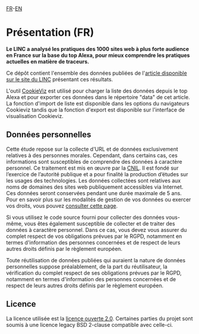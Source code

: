 
[FR](https://github.com/LINCnil/obs-cookies)-[EN](https://github.com/LINCnil/obs-cookies/tree/en)
# Présentation (FR)

**Le LINC a analysé les pratiques des 1000 sites web à plus forte audience en France sur la base du top Alexa, pour mieux comprendre les pratiques actuelles en matière de traceurs.**

Ce dépôt contient l'ensemble des données publiées de l'[article disponible sur le site du LINC](https://linc.cnil.fr/obs-cookies/) présentant ces résultats.

L'outil [CookieViz](https://linc.cnil.fr/fr/cookieviz-2-des-fonctionnalites-pour-suivre-les-pratiques-cachees-du-web) est utilisé pour charger la liste des données depuis le top Alexa et pour exporter ces données dans le répertoire "data" de cet article. La fonction d'import de liste est disponible dans les options du navigateurs Cookieviz tandis que la fonction d'export est disponible sur l'interface de visualisation Cookieviz.


## Données personnelles

Cette étude repose sur la collecte d'URL et de données exclusivement relatives à des personnes morales. Cependant, dans certains cas, ces informations sont susceptibles de  comprendre des données à caractère personnel. Ce traitement est mis en œuvre par la [CNIL](http://www.cnil.fr/). Il est fondé sur l’exercice de l’autorité publique et a pour finalité la production d’études sur les usages des technologies. Les données collectées sont relatives aux noms de domaines des sites web publiquement accessibles via Internet. Ces données seront conservées pendant une durée maximale de 5 ans. Pour en savoir plus sur les modalités de gestion de vos données ou exercer vos droits, vous pouvez [consulter cette page](https://www.cnil.fr/fr/donnees-personnelles).

Si vous utilisez le code source fourni pour collecter des données vous-même, vous êtes également susceptible de collecter et de traiter des données à caractère personnel. Dans ce cas, vous devez vous assurer du complet respect de vos obligations prévues par le RGPD, notamment en termes d'information des personnes concernées et de respect de leurs autres droits définis par le règlement européen.

Toute réutilisation de données publiées qui auraient la nature de données personnelles suppose préalablement, de la part du réutilisateur, la vérification du complet respect de ses obligations prévues par le RGPD, notamment en termes d'information des personnes concernées et de respect de leurs autres droits définis par le règlement européen.

## Licence

La licence utilisée est la [licence ouverte 2.0](./LICENSE.md). Certaines parties du projet sont soumis à une licence legacy BSD 2-clause compatible avec celle-ci.
